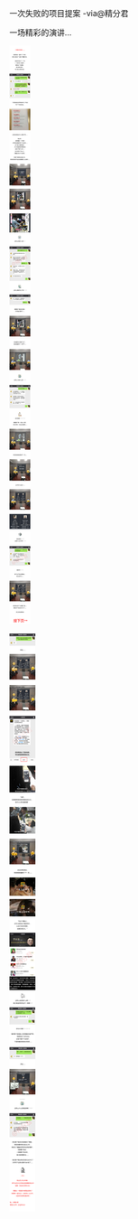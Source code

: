 
一次失败的项目提案 -via@精分君

一场精彩的演讲...

![f561f5c02c074c6ab5c92d8b2da8fcea.jpg](https://raw.githubusercontent.com/wxlzmt/cdn1/master/ext/qw/groups/30055/f561f5c02c074c6ab5c92d8b2da8fcea.jpg)

![9076066da4a545e0a8dba8b91b217f01.jpg](https://raw.githubusercontent.com/wxlzmt/cdn1/master/ext/qw/groups/30055/9076066da4a545e0a8dba8b91b217f01.jpg)
